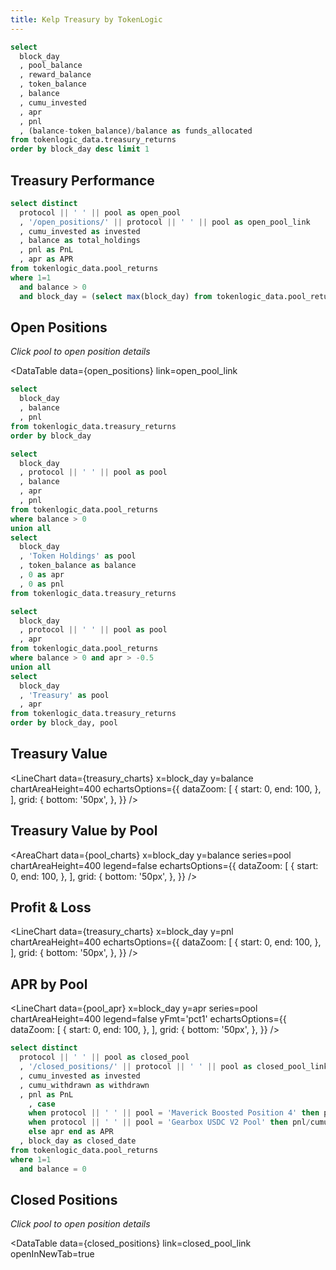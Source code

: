 ```yaml
---
title: Kelp Treasury by TokenLogic
---
```


```sql current_day
select
  block_day
  , pool_balance
  , reward_balance
  , token_balance
  , balance
  , cumu_invested
  , apr
  , pnl
  , (balance-token_balance)/balance as funds_allocated
from tokenlogic_data.treasury_returns
order by block_day desc limit 1
```

## Treasury Performance
<Grid cols=3>
  <BigValue
    data={current_day}
    value=cumu_invested
    title="Total Invested"
    fmt='usd0'
  />
  <BigValue
    data={current_day}
    value=balance
    title="Treasury Value"
    fmt='usd0'
  />
  <BigValue
    data={current_day}
    value=funds_allocated
    title="Funds Allocated"
    fmt='pct1'
  />
  <BigValue
    data={current_day}
    value=pnl
    title="Profit & Loss"
    fmt='usd0'
  />
  <BigValue
    data={current_day}
    value=reward_balance
    title="Rewards to be Claimed"
    fmt='usd0'
  />
  <BigValue
    data={current_day}
    value=apr
    title="APR"
    fmt='pct1'
  />
</Grid>


```sql open_positions
select distinct 
  protocol || ' ' || pool as open_pool
  , '/open_positions/' || protocol || ' ' || pool as open_pool_link
  , cumu_invested as invested
  , balance as total_holdings
  , pnl as PnL
  , apr as APR
from tokenlogic_data.pool_returns
where 1=1
  and balance > 0
  and block_day = (select max(block_day) from tokenlogic_data.pool_returns)
```

## Open Positions

_Click pool to open position details_

<DataTable
  data={open_positions}
  link=open_pool_link
  >
  <Column id=open_pool title="Pool"/>
  <Column id=invested title="Invested" fmt='usd0'/>
  <Column id=total_holdings title="Total Holdings" fmt='usd0'/>
  <Column id=PnL title="PnL" fmt='usd0'/>
  <Column id=APR title="APR" fmt='pct1'/>

</DataTable>



```sql treasury_charts
select 
  block_day
  , balance 
  , pnl
from tokenlogic_data.treasury_returns
order by block_day
```

```sql pool_charts
select 
  block_day
  , protocol || ' ' || pool as pool 
  , balance
  , apr 
  , pnl 
from tokenlogic_data.pool_returns
where balance > 0
union all 
select 
  block_day
  , 'Token Holdings' as pool
  , token_balance as balance
  , 0 as apr 
  , 0 as pnl
from tokenlogic_data.treasury_returns
```

```sql pool_apr
select 
  block_day
  , protocol || ' ' || pool as pool 
  , apr 
from tokenlogic_data.pool_returns
where balance > 0 and apr > -0.5
union all 
select 
  block_day
  , 'Treasury' as pool 
  , apr 
from tokenlogic_data.treasury_returns
order by block_day, pool 
```

## Treasury Value

<LineChart
  data={treasury_charts}
  x=block_day
  y=balance
  chartAreaHeight=400
  echartsOptions={{
      dataZoom: [
          {
              start: 0,
              end: 100,
          },
      ],
      grid: {
          bottom: '50px',
      },
  }}
/>

## Treasury Value by Pool

<AreaChart
  data={pool_charts}
  x=block_day
  y=balance
  series=pool
  chartAreaHeight=400
  legend=false
  echartsOptions={{
      dataZoom: [
          {
              start: 0,
              end: 100,
          },
      ],
      grid: {
          bottom: '50px',
      },
  }}
/>

## Profit & Loss

<LineChart
  data={treasury_charts}
  x=block_day
  y=pnl
  chartAreaHeight=400
  echartsOptions={{
      dataZoom: [
          {
              start: 0,
              end: 100,
          },
      ],
      grid: {
          bottom: '50px',
      },
  }}
/>

## APR by Pool

<LineChart
  data={pool_apr}
  x=block_day
  y=apr
  series=pool
  chartAreaHeight=400
  legend=false
  yFmt='pct1'
  echartsOptions={{
      dataZoom: [
          {
              start: 0,
              end: 100,
          },
      ],
      grid: {
          bottom: '50px',
      },
  }}
/>


```sql closed_positions
select distinct 
  protocol || ' ' || pool as closed_pool
  , '/closed_positions/' || protocol || ' ' || pool as closed_pool_link
  , cumu_invested as invested
  , cumu_withdrawn as withdrawn
  , pnl as PnL
    , case 
    when protocol || ' ' || pool = 'Maverick Boosted Position 4' then pnl/cumu_invested/years_invested
    when protocol || ' ' || pool = 'Gearbox USDC V2 Pool' then pnl/cumu_invested/years_invested
  	else apr end as APR
  , block_day as closed_date
from tokenlogic_data.pool_returns
where 1=1
  and balance = 0
```

## Closed Positions

_Click pool to open position details_

<DataTable
  data={closed_positions}
  link=closed_pool_link
  openInNewTab=true
  >
  <Column id=closed_pool title="Pool"/>
  <Column id=invested title="Invested" fmt='usd0'/>
  <Column id=withdrawn title="Withdrawn" fmt='usd0'/>
  <Column id=PnL title="PnL" fmt='usd0'/>
  <Column id=APR title="APR" fmt='pct1'/>
  <Column id=closed_date title="Closed Date" fmt='yyyy-mm-dd'/>

</DataTable>


<LastRefreshed prefix="Data last updated"/>